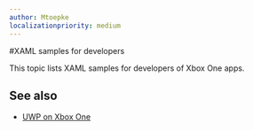 ```yaml
---
author: Mtoepke
localizationpriority: medium
---
```

#XAML samples for developers

This topic lists XAML samples for developers of Xbox One apps.

## See also
- [UWP on Xbox One](index.md)

